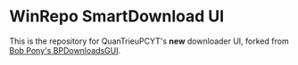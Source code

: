 # WinRepo SmartDownload UI
This is the repository for QuanTrieuPCYT's <b>new</b> downloader UI, forked from [Bob Pony's BPDownloadsGUI](https://github.com/TheBobPony/BPDownloadsGUI).
